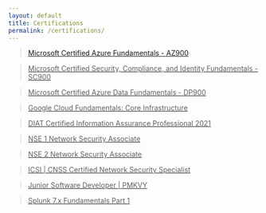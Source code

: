 ```yaml
---
layout: default
title: Certifications
permalink: /certifications/
---
```


<blockquote class = "quote">
    <p class="quote-text"><a href="https://www.credly.com/badges/1e886220-f7b7-4a2a-a3b8-1692ab136f0b/public_url" target="_blank">Microsoft Certified Azure Fundamentals - AZ900</p>
</blockquote>
<blockquote class = "quote">
    <p class="quote-text">Microsoft Certified Security, Compliance, and Identity Fundamentals - SC900</p>
</blockquote>
<blockquote class = "quote">
    <p class="quote-text">Microsoft Certified Azure Data Fundamentals - DP900</p>
</blockquote>
<blockquote class = "quote">
    <p class="quote-text">Google Cloud Fundamentals: Core Infrastructure</p>
</blockquote>
<blockquote class = "quote">
    <p class="quote-text">DIAT Certified Information Assurance Professional 2021</p>
</blockquote>
<blockquote class = "quote">
    <p class="quote-text">NSE 1 Network Security Associate</p>
</blockquote>
<blockquote class = "quote">
    <p class="quote-text">NSE 2 Network Security Associate</p>
</blockquote>
<blockquote class = "quote">
    <p class="quote-text">ICSI | CNSS Certified Network Security Specialist</p>
</blockquote>
<blockquote class = "quote">
    <p class="quote-text">Junior Software Developer | PMKVY</p>
</blockquote>
<blockquote class = "quote">
    <p class="quote-text">Splunk 7.x Fundamentals Part 1</p>
</blockquote>